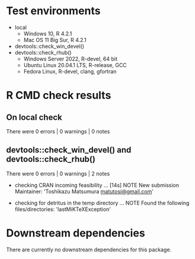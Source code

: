 # Test environments

* local
    * Windows 10, R 4.2.1
    * Mac OS 11 Big Sur, R 4.2.1
* devtools::check_win_devel()
* devtools::check_rhub()
    * Windows Server 2022, R-devel, 64 bit
    * Ubuntu Linux 20.04.1 LTS, R-release, GCC
    * Fedora Linux, R-devel, clang, gfortran

# R CMD check results

## On local check 

There were 0 errors  | 0 warnings  | 0 notes

## devtools::check_win_devel() and devtools::check_rhub()

There were 0 errors  | 0 warnings  | 2 notes

* checking CRAN incoming feasibility ... [14s] NOTE
  New submission
  Maintainer: 'Toshikazu Matsumura <matutosi@gmail.com>'

* checking for detritus in the temp directory ... NOTE
  Found the following files/directories:
    'lastMiKTeXException'

# Downstream dependencies

There are currently no downstream dependencies for this package.

